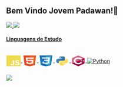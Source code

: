 ## Bem Vindo Jovem Padawan!👋

 <div>
   <a href="https://github.com/EmilyFilisbino">
   <img height="180em" src="https://github-readme-stats.vercel.app/api?username=EmilyFilisbino&show_icons=true&theme=dark&include_all_commits=true&count_private=true"/>
   <img height="180em" src="https://github-readme-stats.vercel.app/api/top-langs/?username=EmilyFilisbino&layout=compact&langs_count=6&theme=dark"/>
</div>

#### Linguagens de Estudo
    
<div style="display: inline_block"><br>
  <img align="center" alt="Js" height="30" width="40" src="https://raw.githubusercontent.com/devicons/devicon/master/icons/javascript/javascript-plain.svg">
  <img align="center" alt="HTML" height="30" width="40" src="https://raw.githubusercontent.com/devicons/devicon/master/icons/html5/html5-original.svg">
  <img align="center" alt="CSS" height="30" width="40" src="https://raw.githubusercontent.com/devicons/devicon/master/icons/css3/css3-original.svg">
  <img align="center" alt="Python" height="30" width="40" src="https://raw.githubusercontent.com/hasin023/DevIcons/54394134b355c1574d1cd285aba4793f04a0ed2a/icons/python/python-original.svg">
 <img align="center" alt="Python" height="30" width="40" src="https://raw.githubusercontent.com/hasin023/DevIcons/54394134b355c1574d1cd285aba4793f04a0ed2a/icons/cplusplus/cplusplus-original.svg">
 <img align="center" alt="Python" height="30" width="40" src= "https://upload.wikimedia.org/wikipedia/commons/thumb/1/1b/R_logo.svg/1200px-R_logo.svg.png">
 
</div>

### 

<div> 
  <a href="https://instagram.com/emf_tux" target="_blank"><img src="https://img.shields.io/badge/-Instagram-%23E4405F?style=for-the-badge&logo=instagram&logoColor=white" target="_blank"></a> 
</div>

